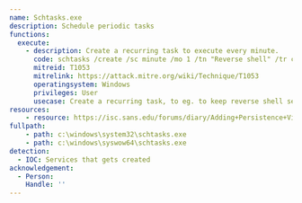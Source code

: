 ```yaml
---
name: Schtasks.exe
description: Schedule periodic tasks
functions:
  execute:
    - description: Create a recurring task to execute every minute.
      code: schtasks /create /sc minute /mo 1 /tn "Reverse shell" /tr c:\some\directory\revshell.exe
      mitreid: T1053
      mitrelink: https://attack.mitre.org/wiki/Technique/T1053
      operatingsystem: Windows
      privileges: User
      usecase: Create a recurring task, to eg. to keep reverse shell session(s) alive
resources:
    - resource: https://isc.sans.edu/forums/diary/Adding+Persistence+Via+Scheduled+Tasks/23633/
fullpath:
    - path: c:\windows\system32\schtasks.exe
    - path: c:\windows\syswow64\schtasks.exe
detection:
  - IOC: Services that gets created
acknowledgement:
  - Person: 
    Handle: ''
---
```

